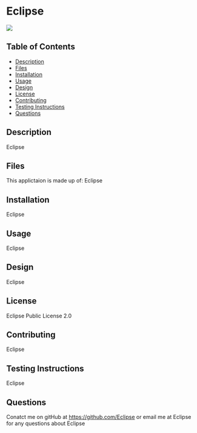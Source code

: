 # Eclipse

<img src="https://img.shields.io/badge/Licence-Eclipse%20Public%20License%202.0-9cf">


## Table of Contents
* [Description](#description)
* [Files](#files)
* [Installation](#installation)
* [Usage](#usage)
* [Design](#design)
* [License](#license)
* [Contributing](#contributing)
* [Testing Instructions](#testing-instructions)
* [Questions](#questions)

## Description

Eclipse

## Files

This applictaion is made up of: Eclipse

## Installation
Eclipse

## Usage
Eclipse

## Design
Eclipse

## License
Eclipse Public License 2.0

## Contributing
Eclipse

## Testing Instructions
Eclipse

## Questions
Conatct me on gitHub at https://github.com/Eclipse or email me at Eclipse for any questions about Eclipse

